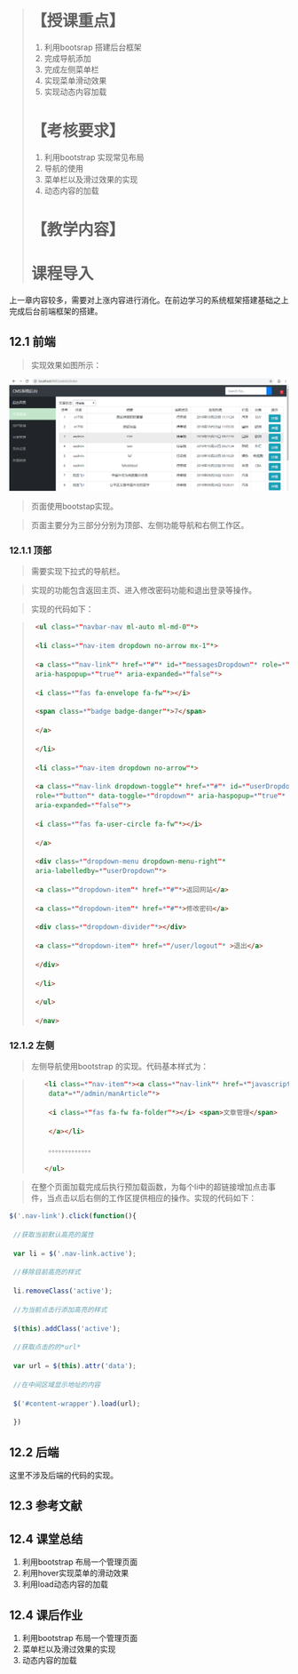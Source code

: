 >   # 【授课重点】
>
>   1. 利用bootsrap 搭建后台框架
>   2. 完成导航添加
>   3. 完成左侧菜单栏
>   4. 实现菜单滑动效果
>   5. 实现动态内容加载
>
>   # 【考核要求】
>
>   1. 利用bootstrap 实现常见布局
>   2. 导航的使用
>   3. 菜单栏以及滑过效果的实现
>   4. 动态内容的加载
>
>   # 【教学内容】
>
>   # 课程导入  

​	上一章内容较多，需要对上涨内容进行消化。在前边学习的系统框架搭建基础之上完成后台前端框架的搭建。

## 12.1 前端

>   实现效果如图所示：

![](media/9bf6c868fb59c5fadaace0e5754e223d.png)

>   页面使用bootstap实现。

>   页面主要分为三部分分别为顶部、左侧功能导航和右侧工作区。

### 12.1.1 顶部

>   需要实现下拉式的导航栏。

>   实现的功能包含返回主页、进入修改密码功能和退出登录等操作。

>   实现的代码如下：

>   ```html
>    <ul class=*"navbar-nav ml-auto ml-md-0"*>
>   
>    <li class=*"nav-item dropdown no-arrow mx-1"*>
>   
>    <a class=*"nav-link"* href=*"#"* id=*"messagesDropdown"* role=*"button"*
>    aria-haspopup=*"true"* aria-expanded=*"false"*>
>   
>    <i class=*"fas fa-envelope fa-fw"*></i>
>   
>    <span class=*"badge badge-danger"*>7</span>
>   
>    </a>
>   
>    </li>
>   
>    <li class=*"nav-item dropdown no-arrow"*>
>   
>    <a class=*"nav-link dropdown-toggle"* href=*"#"* id=*"userDropdown"*
>    role=*"button"* data-toggle=*"dropdown"* aria-haspopup=*"true"*
>    aria-expanded=*"false"*>
>   
>    <i class=*"fas fa-user-circle fa-fw"*></i>
>   
>    </a>
>   
>    <div class=*"dropdown-menu dropdown-menu-right"*
>    aria-labelledby=*"userDropdown"*>
>   
>    <a class=*"dropdown-item"* href=*"#"*>返回网站</a>
>   
>    <a class=*"dropdown-item"* href=*"#"*>修改密码</a>
>   
>    <div class=*"dropdown-divider"*></div>
>   
>    <a class=*"dropdown-item"* href=*"/user/logout"* >退出</a>
>   
>    </div>
>   
>    </li>
>   
>    </ul>
>   
>    </nav>
>   ```
>
>   

### 12.1.2 左侧

>   左侧导航使用bootstrap 的实现。代码基本样式为：

>    <ul class=*"sidebar navbar-nav"* >
>    
>
>   ```html
>   <li class=*"nav-item"*><a class=*"nav-link"* href=*"javascript:void(0)"
>    data*=*"/admin/manArticle"*>
>   
>    <i class=*"fas fa-fw fa-folder"*></i> <span>文章管理</span>
>   
>    </a></li>
>   
>    。。。。。。。。。。。。。
>   
>   </ul>
>   ```
>
>
>   
>

>   在整个页面加载完成后执行预加载函数，为每个li中的超链接增加点击事件，当点击以后右侧的工作区提供相应的操作。实现的代码如下：

 

```javascript
$('.nav-link').click(function(){

 //获取当前默认高亮的属性

 var li = $('.nav-link.active');

 //移除目前高亮的样式

 li.removeClass('active');

 //为当前点击行添加高亮的样式

 $(this).addClass('active');

 //获取点击的的*url*

 var url = $(this).attr('data');

 //在中间区域显示地址的内容

 $('#content-wrapper').load(url);

 })
```



## 12.2 后端

这里不涉及后端的代码的实现。

## 12.3 参考文献



## 12.4 课堂总结

1. 利用bootstrap 布局一个管理页面
2. 利用hover实现菜单的滑动效果
3. 利用load动态内容的加载

## 12.4 课后作业

1. 利用bootstrap 布局一个管理页面
2. 菜单栏以及滑过效果的实现
3. 动态内容的加载